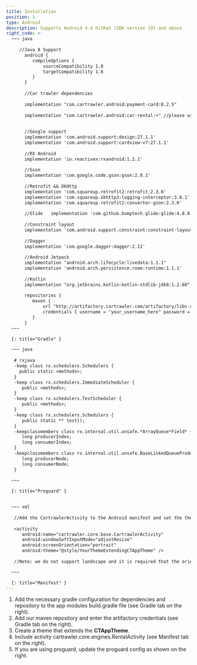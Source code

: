 ```yaml
---
title: Installation
position: 1
type: Android
description: Supports Android 4.4 KitKat (SDK version 19) and above
right_code: >-
  ~~~ java
  
     //Java 8 Support
       android {
          compileOptions {
              sourceCompatibility 1.8
              targetCompatibility 1.8
          }
       }
    
       //Car trawler dependencies
    
       implementation "com.cartrawler.android:payment-card:0.2.5"
    
       implementation "com.cartrawler.android:car-rental:+" //please use the version number sent to you by the CT team
    
    
       //Google support
       implementation 'com.android.support:design:27.1.1'
       implementation 'com.android.support:cardview-v7:27.1.1'
    
       //RX Android
       implementation 'io.reactivex:rxandroid:1.2.1'
    
       //Gson
       implementation 'com.google.code.gson:gson:2.8.1'
    
       //Retrofit && OkHttp
       implementation 'com.squareup.retrofit2:retrofit:2.3.0'
       implementation 'com.squareup.okhttp3:logging-interceptor:3.8.1'
       implementation 'com.squareup.retrofit2:converter-gson:2.3.0'
    
       //Glide   implementation 'com.github.bumptech.glide:glide:4.8.0'
    
       //Constraint layout
       implementation 'com.android.support.constraint:constraint-layout:1.1.2'
    
       //Dagger
       implementation 'com.google.dagger:dagger:2.11'
    
       //Android Jetpack
       implementation "android.arch.lifecycle:livedata:1.1.1"
       implementation 'android.arch.persistence.room:runtime:1.1.1'
    
       //Kotlin
       implementation "org.jetbrains.kotlin:kotlin-stdlib-jdk8:1.2.60"
      
       repositories {
          maven {
              url "http://artifactory.cartrawler.com/artifactory/libs-release-local"
              credentials { username = "your_username_here" password = "your_password_here" }
          }
       }
  ~~~

  {: title="Gradle" }

  ~~~ java 
  
   # rxjava
   -keep class rx.schedulers.Schedulers {
     public static <methods>;
   }
   -keep class rx.schedulers.ImmediateScheduler {
      public <methods>;
   }
   -keep class rx.schedulers.TestScheduler {
      public <methods>;
   }
   -keep class rx.schedulers.Schedulers {
      public static ** test();
   }
   -keepclassmembers class rx.internal.util.unsafe.*ArrayQueue*Field* {
      long producerIndex;
      long consumerIndex;
   }
   -keepclassmembers class rx.internal.util.unsafe.BaseLinkedQueueProducerNodeRef {
      long producerNode;
      long consumerNode;
   }
   
  ~~~

  {: title="Proguard" }


  ~~~ xml
  
   //Add the CartrawlerActivity to the Android manifest and set the theme as the theme created in the previous step.  See example below:
   
   <activity
      android:name="cartrawler.core.base.CartrawlerActivity"
      android:windowSoftInputMode="adjustResize"
      android:screenOrientation="portrait"
      android:theme="@style/YourThemeExtendingCTAppTheme" />
   
   //Note: we do not support landscape and it is required that the orientation is fixed to portrait

  ~~~

  {: title="Manifest" }
---
```



1. Add the necessary gradle configuration for dependencies and repository to the app modules build.gradle file (see Gradle tab on the right).
2. Add our maven repository and enter the artifactory credentials (see Gradle tab on the right).
3. Create a theme that extends the **CTAppTheme**.
4. Include activity cartrawler.core.engines.RentalActivity (see Manifest tab on the right).
5. If you are using proguard, update the proguard config as shown on the right.